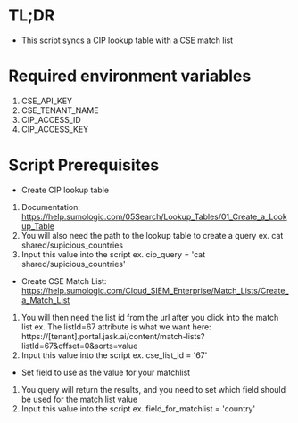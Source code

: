 # TL;DR
- This script syncs a CIP lookup table with a CSE match list

# Required environment variables
1. CSE_API_KEY
2. CSE_TENANT_NAME
3. CIP_ACCESS_ID
4. CIP_ACCESS_KEY

# Script Prerequisites 
* Create CIP lookup table
1. Documentation: https://help.sumologic.com/05Search/Lookup_Tables/01_Create_a_Lookup_Table
2. You will also need the path to the lookup table to create a query ex. cat shared/supicious_countries
3. Input this value into the script ex. cip_query = 'cat shared/supicious_countries'

* Create CSE Match List: https://help.sumologic.com/Cloud_SIEM_Enterprise/Match_Lists/Create_a_Match_List
1. You will then need the list id from the url after you click into the match list ex. The listId=67 attribute is what we want here: https://[tenant].portal.jask.ai/content/match-lists?listId=67&offset=0&sorts=value
2. Input this value into the script ex. cse_list_id = '67'

* Set field to use as the value for your matchlist 
1. You query will return the results, and you need to set which field should be used for the match list value
2. Input this value into the script ex. field_for_matchlist = 'country'